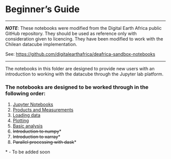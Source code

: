 # Beginner’s Guide

---

***NOTE***: These notebooks were modified from the Digital Earth Africa public GitHub repository. They should be used as reference only with consideration given to licencing. They have been modified to work with the Chilean datacube implementation.

See: https://github.com/digitalearthafrica/deafrica-sandbox-notebooks

---

The notebooks in this folder are designed to provide new users with an introduction to working with the datacube through the Jupyter lab platform.

### The notebooks are designed to be worked through in the following order:
1.	[Jupyter Notebooks](01_Jupyter_notebooks.ipynb)
2.	[Products and Measurements](02_Products_and_measurements.ipynb)
3.	[Loading data](03_Loading_data.ipynb)
4.	[Plotting](04_Plotting.ipynb)
5.	[Basic analysis](05_Basic_analysis.ipynb)
6.	<del>Introduction to numpy</del>*
7.	<del>Introduction to xarray</del>*
8.	<del>Parallel processing with dask</del>*

\* - To be added soon
